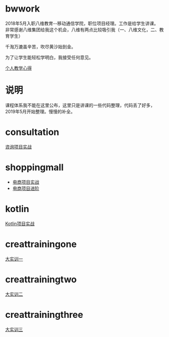# bwwork
2018年5月入职八维教育--移动通信学院，职位项目经理。工作是给学生讲课。
非常感谢八维集团给我这个机会，八维有两点比较吸引我（一、八维文化，二、教育学生）

千淘万漉虽辛苦，吹尽黄沙始到金。

为了让学生能轻松学明白，我接受任何意见。

[个人教学心得](https://github.com/BruceAnda/bwwork/blob/master/Experience.md)
# 说明
课程体系我不能在这里公布，这里只是讲课的一些代码整理，代码丢了好多，2019年5月开始整理。慢慢的补全。

# consultation
[咨询项目实战](https://github.com/BruceAnda/bwwork/tree/master/consultation)

# shoppingmall
- [电商项目实战](https://github.com/BruceAnda/bwwork/tree/master/shoppingmall)
- [电商项目进阶](https://github.com/BruceAnda/bwwork/tree/master/shoppingmall)

# kotlin
[Kotlin项目实战](https://github.com/BruceAnda/bwwork/tree/master/kotlin)

# creattrainingone
[大实训一](https://github.com/BruceAnda/bwwork/tree/master/creattrainingone)

# creattrainingtwo
[大实训二](https://github.com/BruceAnda/bwwork/tree/master/creattrainingtwo)

# creattrainingthree
[大实训三](https://github.com/BruceAnda/bwwork/tree/master/creattrainingthree)

